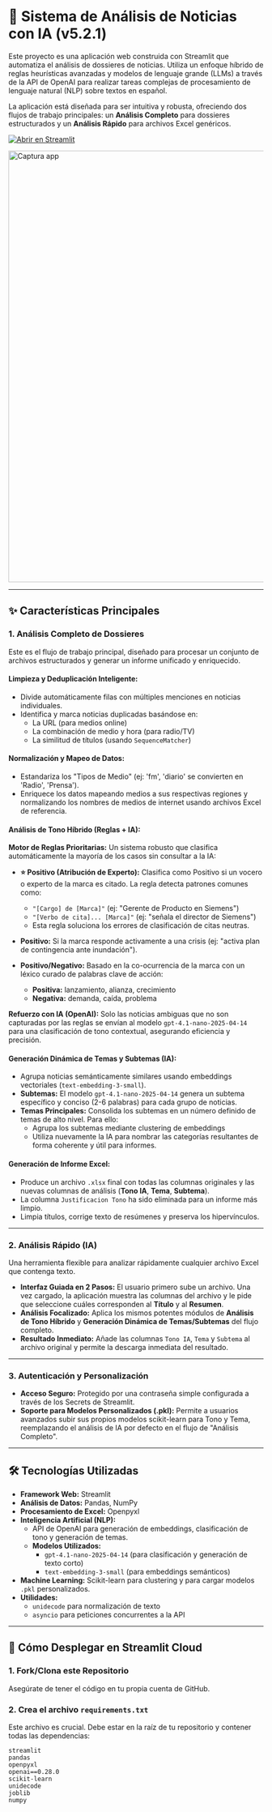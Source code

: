 # 📰 Sistema de Análisis de Noticias con IA (v5.2.1)

Este proyecto es una aplicación web construida con Streamlit que automatiza el análisis de dossieres de noticias. Utiliza un enfoque híbrido de reglas heurísticas avanzadas y modelos de lenguaje grande (LLMs) a través de la API de OpenAI para realizar tareas complejas de procesamiento de lenguaje natural (NLP) sobre textos en español.

La aplicación está diseñada para ser intuitiva y robusta, ofreciendo dos flujos de trabajo principales: un **Análisis Completo** para dossieres estructurados y un **Análisis Rápido** para archivos Excel genéricos.

[![Abrir en Streamlit](https://static.streamlit.io/badges/streamlit_badge_black_white.svg)](https://api-hibrid-tono-tema.streamlit.app/)

<img width="1802" height="852" alt="Captura app" src="https://github.com/user-attachments/assets/36fb15a8-ee42-4048-bd7e-ddb8c978e50e" />

---

## ✨ Características Principales

### 1. Análisis Completo de Dossieres

Este es el flujo de trabajo principal, diseñado para procesar un conjunto de archivos estructurados y generar un informe unificado y enriquecido.

#### **Limpieza y Deduplicación Inteligente:**
- Divide automáticamente filas con múltiples menciones en noticias individuales.
- Identifica y marca noticias duplicadas basándose en:
  - La URL (para medios online)
  - La combinación de medio y hora (para radio/TV)
  - La similitud de títulos (usando `SequenceMatcher`)

#### **Normalización y Mapeo de Datos:**
- Estandariza los "Tipos de Medio" (ej: 'fm', 'diario' se convierten en 'Radio', 'Prensa').
- Enriquece los datos mapeando medios a sus respectivas regiones y normalizando los nombres de medios de internet usando archivos Excel de referencia.

#### **Análisis de Tono Híbrido (Reglas + IA):**

**Motor de Reglas Prioritarias:** Un sistema robusto que clasifica automáticamente la mayoría de los casos sin consultar a la IA:

- **⭐ Positivo (Atribución de Experto):** Clasifica como Positivo si un vocero o experto de la marca es citado. La regla detecta patrones comunes como:
  - `"[Cargo] de [Marca]"` (ej: "Gerente de Producto en Siemens")
  - `"[Verbo de cita]... [Marca]"` (ej: "señala el director de Siemens")
  - Esta regla soluciona los errores de clasificación de citas neutras.

- **Positivo:** Si la marca responde activamente a una crisis (ej: "activa plan de contingencia ante inundación").

- **Positivo/Negativo:** Basado en la co-ocurrencia de la marca con un léxico curado de palabras clave de acción:
  - **Positiva:** lanzamiento, alianza, crecimiento
  - **Negativa:** demanda, caída, problema

**Refuerzo con IA (OpenAI):** Solo las noticias ambiguas que no son capturadas por las reglas se envían al modelo `gpt-4.1-nano-2025-04-14` para una clasificación de tono contextual, asegurando eficiencia y precisión.

#### **Generación Dinámica de Temas y Subtemas (IA):**

- Agrupa noticias semánticamente similares usando embeddings vectoriales (`text-embedding-3-small`).
- **Subtemas:** El modelo `gpt-4.1-nano-2025-04-14` genera un subtema específico y conciso (2-6 palabras) para cada grupo de noticias.
- **Temas Principales:** Consolida los subtemas en un número definido de temas de alto nivel. Para ello:
  - Agrupa los subtemas mediante clustering de embeddings
  - Utiliza nuevamente la IA para nombrar las categorías resultantes de forma coherente y útil para informes.

#### **Generación de Informe Excel:**

- Produce un archivo `.xlsx` final con todas las columnas originales y las nuevas columnas de análisis (**Tono IA**, **Tema**, **Subtema**).
- La columna `Justificacion Tono` ha sido eliminada para un informe más limpio.
- Limpia títulos, corrige texto de resúmenes y preserva los hipervínculos.

---

### 2. Análisis Rápido (IA)

Una herramienta flexible para analizar rápidamente cualquier archivo Excel que contenga texto.

- **Interfaz Guiada en 2 Pasos:** El usuario primero sube un archivo. Una vez cargado, la aplicación muestra las columnas del archivo y le pide que seleccione cuáles corresponden al **Título** y al **Resumen**.
- **Análisis Focalizado:** Aplica los mismos potentes módulos de **Análisis de Tono Híbrido** y **Generación Dinámica de Temas/Subtemas** del flujo completo.
- **Resultado Inmediato:** Añade las columnas `Tono IA`, `Tema` y `Subtema` al archivo original y permite la descarga inmediata del resultado.

---

### 3. Autenticación y Personalización

- **Acceso Seguro:** Protegido por una contraseña simple configurada a través de los Secrets de Streamlit.
- **Soporte para Modelos Personalizados (.pkl):** Permite a usuarios avanzados subir sus propios modelos scikit-learn para Tono y Tema, reemplazando el análisis de IA por defecto en el flujo de "Análisis Completo".

---

## 🛠️ Tecnologías Utilizadas

- **Framework Web:** Streamlit
- **Análisis de Datos:** Pandas, NumPy
- **Procesamiento de Excel:** Openpyxl
- **Inteligencia Artificial (NLP):**
  - API de OpenAI para generación de embeddings, clasificación de tono y generación de temas.
  - **Modelos Utilizados:** 
    - `gpt-4.1-nano-2025-04-14` (para clasificación y generación de texto corto)
    - `text-embedding-3-small` (para embeddings semánticos)
- **Machine Learning:** Scikit-learn para clustering y para cargar modelos `.pkl` personalizados.
- **Utilidades:** 
  - `unidecode` para normalización de texto
  - `asyncio` para peticiones concurrentes a la API

---

## 🚀 Cómo Desplegar en Streamlit Cloud

### 1. Fork/Clona este Repositorio
Asegúrate de tener el código en tu propia cuenta de GitHub.

### 2. Crea el archivo `requirements.txt`
Este archivo es crucial. Debe estar en la raíz de tu repositorio y contener todas las dependencias:

```text
streamlit
pandas
openpyxl
openai==0.28.0
scikit-learn
unidecode
joblib
numpy
